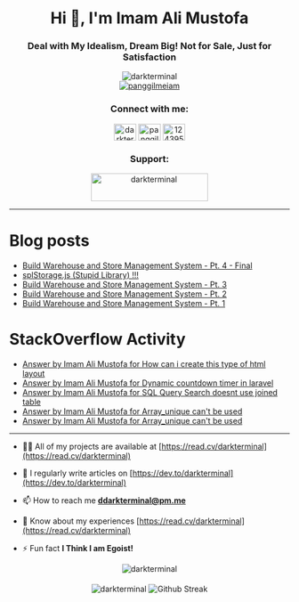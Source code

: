 <h1 align="center">Hi 👋, I'm Imam Ali Mustofa</h1>
<h3 align="center">Deal with My Idealism, Dream Big! Not for Sale, Just for Satisfaction</h3>
<p align="center">
  <img src="https://komarev.com/ghpvc/?username=darkterminal&label=Profile%20views&color=0e75b6&style=flat" alt="darkterminal" /><br/>
  <a href="https://twitter.com/panggilmeiam" target="blank"><img src="https://img.shields.io/twitter/follow/panggilmeiam?logo=twitter&style=for-the-badge" alt="panggilmeiam" /></a>
</p>

<p align="center">
  <h3 align="center">Connect with me:</h3>
  <p align="center">
  <a href="https://dev.to/darkterminal" target="blank"><img align="center" src="https://raw.githubusercontent.com/rahuldkjain/github-profile-readme-generator/master/src/images/icons/Social/devto.svg" alt="darkterminal" height="30" width="40" /></a>
  <a href="https://twitter.com/panggilmeiam" target="blank"><img align="center" src="https://raw.githubusercontent.com/rahuldkjain/github-profile-readme-generator/master/src/images/icons/Social/twitter.svg" alt="panggilmeiam" height="30" width="40" /></a>
  <a href="https://stackoverflow.com/users/12439522" target="blank"><img align="center" src="https://raw.githubusercontent.com/rahuldkjain/github-profile-readme-generator/master/src/images/icons/Social/stack-overflow.svg" alt="12439522" height="30" width="40" /></a>
  </p>
</p>

<h3 align="center">Support:</h3>
<p align="center"><a href="https://www.buymeacoffee.com/darkterminal"> <img align="center" src="https://cdn.buymeacoffee.com/buttons/v2/default-yellow.png" height="50" width="210" alt="darkterminal" /></a></p>

---

# Blog posts
<!-- BLOG-POST-LIST:START -->
- [Build Warehouse and Store Management System - Pt. 4 - Final](https://dev.to/darkterminal/build-warehouse-and-store-management-system-pt-4-final-4c29)
- [splStorage.js &lpar;Stupid Library&rpar; !!!](https://dev.to/darkterminal/splstoragejs-stupid-library--boh)
- [Build Warehouse and Store Management System - Pt. 3](https://dev.to/darkterminal/build-warehouse-and-store-management-system-pt-3-3jdo)
- [Build Warehouse and Store Management System - Pt. 2](https://dev.to/darkterminal/build-warehouse-and-store-management-system-pt-2-1mh0)
- [Build Warehouse and Store Management System - Pt. 1](https://dev.to/darkterminal/build-warehouse-and-store-management-system-pt-1-251h)
<!-- BLOG-POST-LIST:END -->

# StackOverflow Activity
<!-- STACKOVERFLOW:START -->
- [Answer by Imam Ali Mustofa for How can i create this type of html layout](https://stackoverflow.com/questions/72148577/how-can-i-create-this-type-of-html-layout/72148610#72148610)
- [Answer by Imam Ali Mustofa for Dynamic countdown timer in laravel](https://stackoverflow.com/questions/71536287/dynamic-countdown-timer-in-laravel/71536548#71536548)
- [Answer by Imam Ali Mustofa for SQL Query Search doesnt use joined table](https://stackoverflow.com/questions/70795418/sql-query-search-doesnt-use-joined-table/70796452#70796452)
- [Answer by Imam Ali Mustofa for Array_unique can&#39;t be used](https://stackoverflow.com/questions/70643168/array-unique-cant-be-used/70643399#70643399)
- [Answer by Imam Ali Mustofa for Array_unique can&#39;t be used](https://stackoverflow.com/questions/70643168/array-unique-cant-be-used/70643217#70643217)
<!-- STACKOVERFLOW:END -->

---

- 👨‍💻 All of my projects are available at [https://read.cv/darkterminal](https://read.cv/darkterminal)

- 📝 I regularly write articles on [https://dev.to/darkterminal](https://dev.to/darkterminal)

- 📫 How to reach me **ddarkterminal@pm.me**

- 📄 Know about my experiences [https://read.cv/darkterminal](https://read.cv/darkterminal)

- ⚡ Fun fact **I Think I am Egoist!**

<p align="center">
  <img align="center" src="https://github-readme-stats.vercel.app/api/top-langs?username=darkterminal&show_icons=true&locale=en&layout=compact" alt="darkterminal" /><br/><br/>
  <img align="center" src="https://github-readme-stats.vercel.app/api?username=darkterminal&show_icons=true&locale=en" alt="darkterminal" />
  <img align="center" src="https://github-readme-streak-stats.herokuapp.com/?user=darkterminal&theme=light" alt="Github Streak" />
</p>
